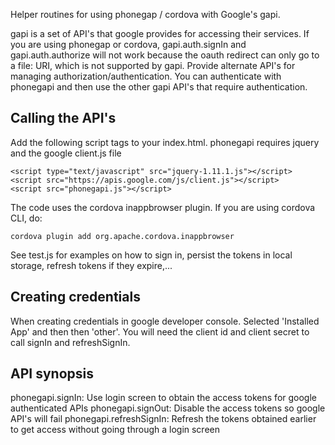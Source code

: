 Helper routines for using phonegap / cordova with Google's gapi.

gapi is a set of API's that google provides for accessing their services. If you are using phonegap or cordova, 
gapi.auth.signIn and gapi.auth.authorize will not work because the oauth redirect
can only go to a file: URI, which is not supported by gapi. Provide alternate API's for 
managing authorization/authentication. You can authenticate with phonegapi and then use the other gapi API's
that require authentication.

Calling the API's
--------------
Add the following script tags to your index.html. phonegapi requires jquery and the google client.js file

    <script type="text/javascript" src="jquery-1.11.1.js"></script>
    <script src="https://apis.google.com/js/client.js"></script>
    <script src="phonegapi.js"></script>
    
The code uses the cordova inappbrowser plugin. If you are using cordova CLI, do:

    cordova plugin add org.apache.cordova.inappbrowser
    
See test.js for examples on how to sign in, persist the tokens in local storage, refresh tokens if they expire,...

Creating credentials
--------------------
When creating credentials in google developer console. Selected 'Installed App' and then then 'other'. You will
need the client id and client secret to call signIn and refreshSignIn.

API synopsis
------------

phonegapi.signIn: Use login screen to obtain the access tokens for google authenticated APIs
phonegapi.signOut: Disable the access tokens so google API's will fail
phonegapi.refreshSignIn: Refresh the tokens obtained earlier to get access without going through a login screen
